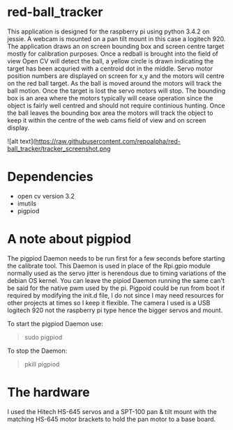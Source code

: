 # red-ball_tracker
This application is designed for the raspberry pi using python 3.4.2 on jessie. A webcam is mounted on a pan tilt mount in this case a logitech 920. The application draws an on screen bounding box and screen centre target mostly for calibration purposes. Once a redball is brought into the field of view Open CV will detect the ball, a yellow circle is drawn indicating the target has been acquried with a centroid dot in the middle. Servo motor position numbers are displayed on screen for x,y and the motors will centre on the red ball target. As the ball is moved around the motors will track the ball motion. Once the target is lost the servo motors will stop. The bounding box is an area where the motors typically will cease operation since the object is fairly well centred and should not require continious hunting. Once the ball leaves the bounding box area the motors will track the object to keep it within the centre of the web cams field of view and on screen display.

![alt text](https://raw.githubusercontent.com/repoalpha/red-ball_tracker/tracker_screenshot.png

# Dependencies
- open cv version 3.2
- imutils
- pigpiod

# A note about pigpiod
The pigpiod Daemon needs to be run first for a few seconds before starting the calibrate tool. This Daemon is used in place of the Rpi.gpio module normally used as the servo jitter is herendous due to timing variations of the debian OS kernel. You can leave the pipiod Daemon running the same can't be said for the native pwm used by the pi. Pigpoid could be run from boot if required by modifying the init.d file, I do not since I may need resources for other projects at times so I keep it flexible. The camera I used is a USB logitech 920 not the raspberry pi type hence the bigger servos and mount. 

To start the pigpiod Daemon use:
> sudo pigpiod

To stop the Daemon:
> pkill pigpiod

# The hardware
I used the Hitech HS-645 servos and a SPT-100 pan & tilt mount with the matching HS-645 motor brackets to hold the pan motor to a base board.
